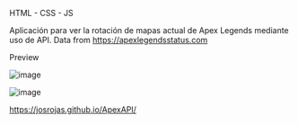 HTML - CSS - JS

Aplicación para ver la rotación de mapas actual de Apex Legends mediante uso de API. Data from https://apexlegendsstatus.com

Preview

![image](https://github.com/josrojas/ApexAPI/assets/73319827/33debd98-17a8-4dae-a214-fc45abd13048)


![image](https://github.com/josrojas/ApexAPI/assets/73319827/adee6ddd-8a9a-4188-b81a-3997d1219dd6)


https://josrojas.github.io/ApexAPI/
